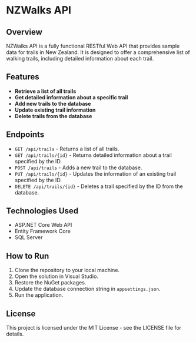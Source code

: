 # NZWalks API

## Overview
NZWalks API is a fully functional RESTful Web API that provides sample data for trails in New Zealand. It is designed to offer a comprehensive list of walking trails, including detailed information about each trail.

## Features
- **Retrieve a list of all trails**
- **Get detailed information about a specific trail**
- **Add new trails to the database**
- **Update existing trail information**
- **Delete trails from the database**

## Endpoints
- `GET /api/trails` - Returns a list of all trails.
- `GET /api/trails/{id}` - Returns detailed information about a trail specified by the ID.
- `POST /api/trails` - Adds a new trail to the database.
- `PUT /api/trails/{id}` - Updates the information of an existing trail specified by the ID.
- `DELETE /api/trails/{id}` - Deletes a trail specified by the ID from the database.

## Technologies Used
- ASP.NET Core Web API
- Entity Framework Core
- SQL Server

## How to Run
1. Clone the repository to your local machine.
2. Open the solution in Visual Studio.
3. Restore the NuGet packages.
4. Update the database connection string in `appsettings.json`.
5. Run the application.

## License
This project is licensed under the MIT License - see the LICENSE file for details.
